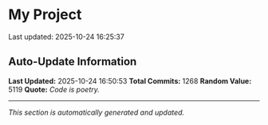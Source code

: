 # My Project


Last updated: 2025-10-24 16:25:37



























































































































































































































































































































































































































































































































































































































































































































































































































































































































































































































































































































































































































































































































































































































































































































































































































































































































## Auto-Update Information

**Last Updated:** 2025-10-24 16:50:53
**Total Commits:** 1268
**Random Value:** 5119
**Quote:** _Code is poetry._

---
_This section is automatically generated and updated._